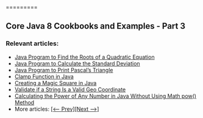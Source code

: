 =========

## Core Java 8 Cookbooks and Examples - Part 3

### Relevant articles:

- [Java Program to Find the Roots of a Quadratic Equation](https://www.baeldung.com/roots-quadratic-equation)
- [Java Program to Calculate the Standard Deviation](https://www.baeldung.com/java-calculate-standard-deviation)
- [Java Program to Print Pascal’s Triangle](https://www.baeldung.com/java-pascal-triangle)
- [Clamp Function in Java](https://www.baeldung.com/java-clamp-function)
- [Creating a Magic Square in Java](https://www.baeldung.com/java-magic-square)
- [Validate if a String Is a Valid Geo Coordinate](https://www.baeldung.com/java-geo-coordinates-validation)
- [Calculating the Power of Any Number in Java Without Using Math pow() Method](https://www.baeldung.com/java-calculating-the-power-without-math-pow)
- More articles: [[<-- Prev]](/core-java-modules/core-java-lang-math-2)[[Next -->]](/core-java-modules/core-java-lang-math-4)
